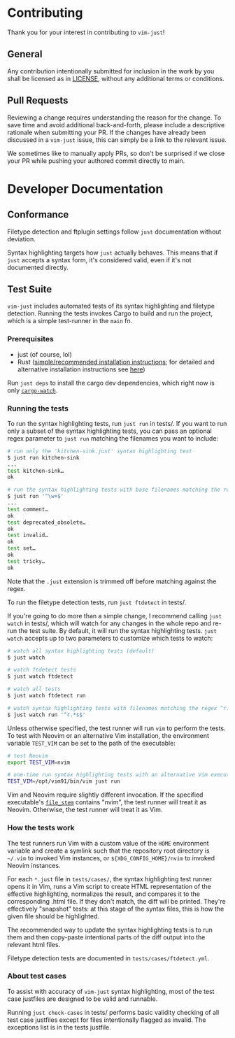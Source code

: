 Contributing
============

Thank you for your interest in contributing to `vim-just`!

## General

Any contribution intentionally submitted
for inclusion in the work by you shall be licensed as in [LICENSE](LICENSE),
without any additional terms or conditions.

## Pull Requests

Reviewing a change requires understanding the reason for the change.
To save time and avoid additional back-and-forth,
please include a descriptive rationale when submitting your PR.
If the changes have already been discussed in a `vim-just` issue,
this can simply be a link to the relevant issue.

We sometimes like to manually apply PRs, so don't be
surprised if we close your PR while pushing your authored commit directly to main.

Developer Documentation
=======================

## Conformance

Filetype detection and ftplugin settings follow `just` documentation without deviation.

Syntax highlighting targets how `just` actually behaves.
This means that if `just` accepts a syntax form, it's considered valid,
even if it's not documented directly.

## Test Suite

`vim-just` includes automated tests of its syntax highlighting and filetype detection.
Running the tests invokes Cargo to build and run the project, which
is a simple test-runner in the `main` fn.

### Prerequisites

* just (of course, lol)
* Rust ([simple/recommended installation instructions](https://www.rust-lang.org/tools/install); for detailed and alternative installation instructions see [here](https://forge.rust-lang.org/infra/other-installation-methods.html))

Run `just deps` to install the cargo dev dependencies, which right now is only
[`cargo-watch`](https://crates.io/crates/cargo-watch).

### Running the tests

To run the syntax highlighting tests, run `just run` in tests/.
If you want to run only a subset of the syntax highlighting tests,
you can pass an optional regex parameter to `just run` matching the filenames you want to include:

```bash
# run only the 'kitchen-sink.just' syntax highlighting test
$ just run kitchen-sink
...
test kitchen-sink…
ok

# run the syntax highlighting tests with base filenames matching the regex ^\w+$
$ just run '^\w+$'
...
test comment…
ok
test deprecated_obsolete…
ok
test invalid…
ok
test set…
ok
test tricky…
ok
```

Note that the `.just` extension is trimmed off before matching against the regex.

To run the filetype detection tests, run `just ftdetect` in tests/.

If you're going to do more than a simple change, I recommend calling `just watch` in tests/,
which will watch for any changes in the whole repo and re-run the test suite.
By default, it will run the syntax highlighting tests.
`just watch` accepts up to two parameters to customize which tests to watch:

```bash
# watch all syntax highlighting tests (default)
$ just watch

# watch ftdetect tests
$ just watch ftdetect

# watch all tests
$ just watch ftdetect run

# watch syntax highlighting tests with filenames matching the regex ^r.*s$
$ just watch run '^r.*s$'
```

Unless otherwise specified, the test runner will run `vim` to perform the tests.
To test with Neovim or an alternative Vim installation,
the environment variable `TEST_VIM` can be set to the path of the executable:

```bash
# test Neovim
export TEST_VIM=nvim

# one-time run syntax highlighting tests with an alternative Vim executable
TEST_VIM=/opt/vim91/bin/vim just run
```

Vim and Neovim require slightly different invocation.
If the specified executable's
[`file_stem`](https://doc.rust-lang.org/std/path/struct.Path.html#method.file_stem)
contains "nvim", the test runner will treat it as Neovim.
Otherwise, the test runner will treat it as Vim.

### How the tests work

The test runners run Vim with a custom value of the `HOME` environment variable
and create a symlink such that the repository root directory is `~/.vim` to invoked Vim instances,
or `${XDG_CONFIG_HOME}/nvim` to invoked Neovim instances.

For each `*.just` file in `tests/cases/`, the syntax highlighting test runner opens it in Vim,
runs a Vim script to create HTML representation of the effective highlighting,
normalizes the result, and compares it to the corresponding .html file.
If they don't match, the diff will be printed.
They're effectively "snapshot" tests: at this stage of the syntax files,
this is how the given file should be highlighted.

The recommended way to update the syntax highlighting tests is
to run them and then copy-paste intentional parts of the
diff output into the relevant html files.

Filetype detection tests are documented in `tests/cases/ftdetect.yml`.

### About test cases

To assist with accuracy of `vim-just` syntax highlighting,
most of the test case justfiles are designed to be valid and runnable.

Running `just check-cases` in tests/ performs basic validity checking of all test case justfiles
except for files intentionally flagged as invalid.  The exceptions list is in the tests justfile.
